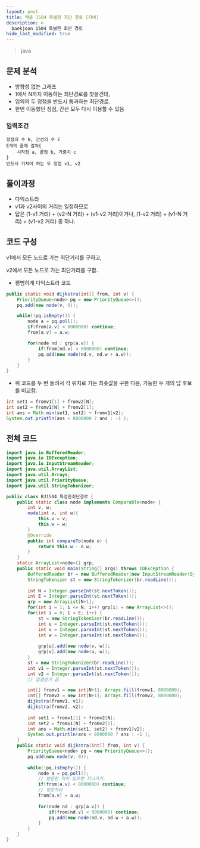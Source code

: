 ```yaml
---
layout: post
title: 백준 1504 특별한 최단 경로 [자바]
description: >
  baekjoon 1504 특별한 최단 경로
hide_last_modified: true
---
```


> java

## 문제 분석

- 방향성 없는 그래프
- 1에서 N까지 이동하는 최단경로를 찾을건데,
- 임의의 두 정점을 반드시 통과하는 최단경로.
- 한번 이동했던 정점, 간선 모두 다시 이용할 수 있음


### 입력조건

```
정점의 수 N, 간선의 수 E
E개의 줄에 걸쳐{
	시작점 a, 끝점 b, 가중치 c
}
반드시 거쳐야 하는 두 정점 v1, v2
```



## 풀이과정

- 다익스트라
- v1과 v2사이의 거리는 일정하므로
- 답은 (1-v1  거리) + (v2-N 거리) + (v1-v2 거리)이거나,
           (1-v2 거리) + (v1-N 거리) + (v1-v2 거리) 중 하나.





## 코드 구성

v1에서 모든 노드로 가는 최단거리를 구하고,

v2에서 모든 노드로 가는 최단거리를 구함.

- 평범하게 다익스트라 코드

```java
public static void dijkstra(int[] from, int v) {
    PriorityQueue<node> pq = new PriorityQueue<>();
    pq.add(new node(v, 0));

    while(!pq.isEmpty()) {
        node a = pq.poll();
        if(from[a.v] < 8000000) continue;
        from[a.v] = a.w; 

        for(node nd : grp[a.v]) {
            if(from[nd.v] < 8000000) continue;
            pq.add(new node(nd.v, nd.w + a.w));
        }
    }
}
```

- 위 코드를 두 번 돌려서 각 위치로 가는 최솟값을 구한 다음,
  가능한 두 개의 답 후보를 비교함.

```java
int set1 = fromv1[1] + fromv2[N];
int set2 = fromv1[N] + fromv2[1];
int ans = Math.min(set1, set2) + fromv1[v2];
System.out.println(ans < 8000000 ? ans : -1 );
```

## 전체 코드
```java
import java.io.BufferedReader;
import java.io.IOException;
import java.io.InputStreamReader;
import java.util.ArrayList;
import java.util.Arrays;
import java.util.PriorityQueue;
import java.util.StringTokenizer;

public class BJ1504_특정한최단경로 {
	public static class node implements Comparable<node> {
		int v, w;
		node(int v, int w){
			this.v = v;
			this.w = w;
		}
		@Override
		public int compareTo(node o) {
			return this.w - o.w;
		}
	}
	static ArrayList<node>[] grp;
	public static void main(String[] args) throws IOException {
		BufferedReader br = new BufferedReader(new InputStreamReader(System.in));
		StringTokenizer st = new StringTokenizer(br.readLine());
		
		int N = Integer.parseInt(st.nextToken());
		int E = Integer.parseInt(st.nextToken());
		grp = new ArrayList[N+1];
		for(int i = 1; i <= N; i++) grp[i] = new ArrayList<>();
		for(int i = 0; i < E; i++) {
			st = new StringTokenizer(br.readLine());
			int u = Integer.parseInt(st.nextToken());
			int v = Integer.parseInt(st.nextToken());
			int w = Integer.parseInt(st.nextToken());
			
			grp[u].add(new node(v, w));
			grp[v].add(new node(u, w));
		}
		st = new StringTokenizer(br.readLine());
		int v1 = Integer.parseInt(st.nextToken());
		int v2 = Integer.parseInt(st.nextToken());
		// 입결받기 끝.

		int[] fromv1 = new int[N+1]; Arrays.fill(fromv1, 8000000);
		int[] fromv2 = new int[N+1]; Arrays.fill(fromv2, 8000000);
		dijkstra(fromv1, v1);
		dijkstra(fromv2, v2);
		
		int set1 = fromv1[1] + fromv2[N];
		int set2 = fromv1[N] + fromv2[1];
		int ans = Math.min(set1, set2) + fromv1[v2];
		System.out.println(ans < 8000000 ? ans : -1 );
	}
	public static void dijkstra(int[] from, int v) {
		PriorityQueue<node> pq = new PriorityQueue<>();
		pq.add(new node(v, 0));
		
		while(!pq.isEmpty()) {
			node a = pq.poll();
			// 방문한 적이 있으면 지나가기.
			if(from[a.v] < 8000000) continue;
			// 방문처리
			from[a.v] = a.w; 
			
			for(node nd : grp[a.v]) {
				if(from[nd.v] < 8000000) continue;
				pq.add(new node(nd.v, nd.w + a.w));
			}
		}
	}
}
```